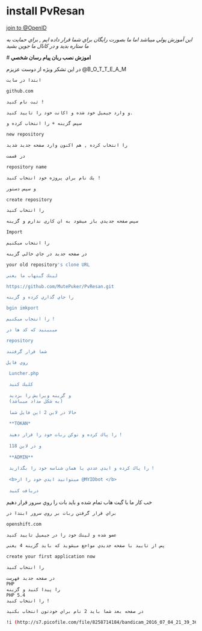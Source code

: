 # install PvResan


[join to @OpenID](https://telegram.me/openID) 

<i>اين آموزش پولي ميباشد اما ما بصورت رايگان براي شما قرار داده ايم , براي حمايت به ما ستاره بديد و در كانال ما جوين بشيد</i>

#<b> اموزش نصب ربان پيام رسان شخصي </b>

در اين تشكر ويژه از دوست عزيزم @B_O_T_T_E_A_M
```sh
ابتدا در سايت 

github.com

ثبت نام كنيد !

و وارد جيميل خود شده و اكانت خود را تاييد كنيد.

سپس گزينه + را انتخاب كرده و 

new repository 

را انتخاب كرده , هم اكنون وارد صفحه جديد شديد

در قسمت 

repository name

يك نام براي پروژه خود انتخاب كنيد !

و سپس دستور

create repository

را انتخاب كنيد

سپس صفحه جديدي باز ميشود به ان كاري ندارم و گزينه

Import

را انتخاب ميكنيم

در صفحه جديد در جاي خالي گزينه 

your old repository's clone URL

لينك گيتهاب ما يعني 

https://github.com/MutePuker/PvResan.git

را جاي گذاري كرده و گزينه

bgin imkport 

را انتخاب ميكنيم !

ميبينيد كه كد ها در

repository 

شما قرار گرفتند 

روي فايل 

 Luncher.php
 
 كليك كنيد 
 
 و گزينه ويرايش را بزديد 
 (به شكل مداد ميباشد)
 
 حالا در لاين 2 اين فايل شما 
 
 **TOKAN*
 
 را پاك كرده و توكن ربات خود را قرار دهيد !
 
 و در لاين 118 
 
 **ADMIN** 
 
 را پاك كرده و ايدي عددي يا همان شناسه خود را بگذاريد !
 
 <b>ميتوانيد ايدي خود را از @MYIDbot </b>
 
 دريافت كنيد 
 ```
 خب كار ما با گيت هاب تمام شده و بايد بات را روي سرور قرار دهيم

```sh
براي قرار گرفتن ربات بر روي سرور ابتدا در 

openshift.com

عضو شده و لينك خود را در جيميل تاييد كنيد

پس از تاييد با صفحه جديدي مواجع ميشويد كه بايد گزينه 4 يعني

create your first application now 

را انتخاب كنيد 

در صفحه جديد فهرست 
PHP
را پيدا كنيد و گزينه
PHP 5.4 
را انتخاب كنيد !

در صفحه بعد شما بايد 2 نام براي خودتون انتخاب بكنيد 

!i (http://s7.picofile.com/file/8258714184/bandicam_2016_07_04_21_39_36_258.jpg)
